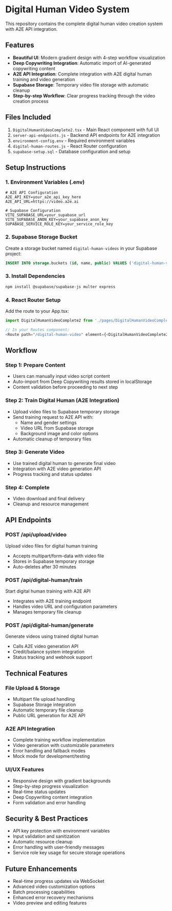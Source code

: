# Digital Human Video System

This repository contains the complete digital human video creation system with A2E API integration.

## Features

- **Beautiful UI**: Modern gradient design with 4-step workflow visualization
- **Deep Copywriting Integration**: Automatic import of AI-generated copywriting content
- **A2E API Integration**: Complete integration with A2E digital human training and video generation
- **Supabase Storage**: Temporary video file storage with automatic cleanup
- **Step-by-step Workflow**: Clear progress tracking through the video creation process

## Files Included

1. `DigitalHumanVideoComplete2.tsx` - Main React component with full UI
2. `server-api-endpoints.js` - Backend API endpoints for A2E integration
3. `environment-config.env` - Required environment variables
4. `digital-human-routes.js` - React Router configuration
5. `supabase-setup.sql` - Database configuration and setup

## Setup Instructions

### 1. Environment Variables (.env)
```env
# A2E API Configuration
A2E_API_KEY=your_a2e_api_key_here
A2E_API_URL=https://video.a2e.ai

# Supabase Configuration
VITE_SUPABASE_URL=your_supabase_url
VITE_SUPABASE_ANON_KEY=your_supabase_anon_key
SUPABASE_SERVICE_ROLE_KEY=your_service_role_key
```

### 2. Supabase Storage Bucket
Create a storage bucket named `digital-human-videos` in your Supabase project:
```sql
INSERT INTO storage.buckets (id, name, public) VALUES ('digital-human-videos', 'digital-human-videos', true);
```

### 3. Install Dependencies
```bash
npm install @supabase/supabase-js multer express
```

### 4. React Router Setup
Add the route to your App.tsx:
```typescript
import DigitalHumanVideoComplete2 from './pages/DigitalHumanVideoComplete2';

// In your Routes component:
<Route path="/digital-human-video" element={<DigitalHumanVideoComplete2 />} />
```

## Workflow

### Step 1: Prepare Content
- Users can manually input video script content
- Auto-import from Deep Copywriting results stored in localStorage
- Content validation before proceeding to next step

### Step 2: Train Digital Human (A2E Integration)
- Upload video files to Supabase temporary storage
- Send training request to A2E API with:
  - Name and gender settings
  - Video URL from Supabase storage
  - Background image and color options
- Automatic cleanup of temporary files

### Step 3: Generate Video
- Use trained digital human to generate final video
- Integration with A2E video generation API
- Progress tracking and status updates

### Step 4: Complete
- Video download and final delivery
- Cleanup and resource management

## API Endpoints

### POST /api/upload/video
Upload video files for digital human training
- Accepts multipart/form-data with video file
- Stores in Supabase temporary storage
- Auto-deletes after 30 minutes

### POST /api/digital-human/train
Start digital human training with A2E API
- Integrates with A2E training endpoint
- Handles video URL and configuration parameters
- Manages temporary file cleanup

### POST /api/digital-human/generate
Generate videos using trained digital human
- Calls A2E video generation API
- Credit/balance system integration
- Status tracking and webhook support

## Technical Features

### File Upload & Storage
- Multipart file upload handling
- Supabase Storage integration
- Automatic temporary file cleanup
- Public URL generation for A2E API

### A2E API Integration
- Complete training workflow implementation
- Video generation with customizable parameters
- Error handling and fallback modes
- Mock mode for development/testing

### UI/UX Features
- Responsive design with gradient backgrounds
- Step-by-step progress visualization
- Real-time status updates
- Deep Copywriting content integration
- Form validation and error handling

## Security & Best Practices

- API key protection with environment variables
- Input validation and sanitization
- Automatic resource cleanup
- Error handling with user-friendly messages
- Service role key usage for secure storage operations

## Future Enhancements

- Real-time progress updates via WebSocket
- Advanced video customization options
- Batch processing capabilities
- Enhanced error recovery mechanisms
- Video preview and editing features
